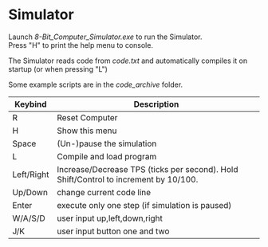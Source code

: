# Simulator

Launch *8-Bit_Computer_Simulator.exe* to run the Simulator.  
Press "H" to print the help menu to console.  

The Simulator reads code from *code.txt* and automatically compiles it on startup (or when pressing "L")

Some example scripts are in the *code_archive* folder.

| Keybind | Description |
| ----------- | ----------- |
| R | Reset Computer |
| H | Show this menu |
| Space | (Un-)pause the simulation |
| L | Compile and load program |
| Left/Right | Increase/Decrease TPS (ticks per second). Hold Shift/Control to increment by 10/100. |
| Up/Down | change current code line |
| Enter | execute only one step (if simulation is paused) |
| W/A/S/D | user input up,left,down,right |
| J/K | user input button one and two |